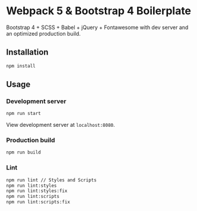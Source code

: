 # Webpack 5 & Bootstrap 4 Boilerplate

Bootstrap 4 + SCSS + Babel + jQuery + Fontawesome with dev server and an optimized production build.

## Installation

```bash
npm install
```

## Usage

### Development server

```bash
npm run start
```

View development server at `localhost:8080`.

### Production build

```bash
npm run build
```

### Lint

```bash
npm run lint // Styles and Scripts
npm run lint:styles
npm run lint:styles:fix
npm run lint:scripts
npm run lint:scripts:fix
```

